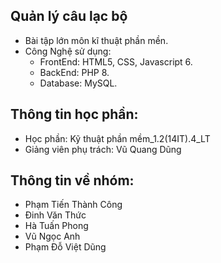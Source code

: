 ## Quản lý câu lạc bộ
- Bài tập lớn môn kĩ thuật phần mền.
- Công Nghệ sử dụng:
  - FrontEnd: HTML5, CSS, Javascript 6.
  - BackEnd: PHP 8.
  - Database: MySQL.

## Thông tin học phần:
- Học phần: Kỹ thuật phần mềm_1.2(14IT).4_LT
- Giảng viên phụ trách: Vũ Quang Dũng

## Thông tin về nhóm:
- Phạm Tiến Thành Công
- Đinh Văn Thức
- Hà Tuấn Phong
- Vũ Ngọc Anh
- Phạm Đỗ Việt Dũng
